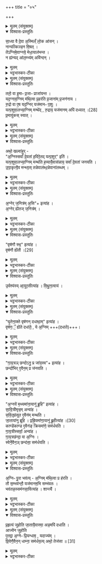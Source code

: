 +++
title = "०५"

+++

<details><summary>मूलम् (संयुक्तम्)</summary>

सा॒ध्या वै दे॒वा अ॒स्मिल्ँ लो॒क आ॑स॒न्नान्यत्किञ्च॒न मि॒षत्ते॑ऽग्निमे॒वाग्नये॒ मेधा॒याल॑भन्त॒ न ह्य॑न्यदा॑ल॒म्भ्य॑मवि॑न्द॒न्
</details>

<details open><summary>विश्वास-प्रस्तुतिः</summary>

सा॒ध्या वै दे॒वा अ॒स्मिल्ँ  लो॒क आ॑सन् ।  
नान्यत्किञ्च॒न मि॒षत् ।  
ते॑ऽग्निमे॒वाग्नये॒ मेधा॒याल॑भन्त ।  
न ह्य॑न्यद् आ॑ल॒म्भ्य॑म् अवि॑न्दन् ।  
</details>

<details><summary>मूलम्</summary>

सा॒ध्या वै दे॒वा अ॒स्मिल्ँ  लो॒क आ॑सन् ।  
नान्यत्किञ्च॒न मि॒षत् ।  
ते॑ऽग्निमे॒वाग्नये॒ मेधा॒याल॑भन्त ।  
न ह्य॑न्यद् आ॑ल॒म्भ्य॑म् अवि॑न्दन् ।  
</details>

<details><summary>भट्टभास्कर-टीका</summary>

1साध्या वा इत्यादि ॥ यदुक्तं 'यदग्नावग्निं मथित्वा प्रहरति' इति तदधिकृत्यायमनुवाकः । अस्मिन्मनुष्यलोके साध्या देवाः पूर्वमासन्, न त्वन्यत्किंचिदपि मिषत् प्राणिवस्त्वासीत् तेजोभावात् । अग्निमेवाग्नये आलभन्त मेधार्थं यज्ञसिद्ध्यर्थम्, न ह्यन्यदालम्भ्यं आलम्भनार्हं अजादिकमविन्दन् अलभन्तल । अर्हे कृत्यः । 'आङो यि' इति नुमागमः, 'हि च' इति निघातप्रतिषेधः ॥
</details>

<details><summary>मूलम् (संयुक्तम्)</summary>

ततो॒ वा इ॒माᳶ प्र॒जाᳶ प्राजा॑यन्त॒ यद॒ग्नाव॒ग्निम्म॑थि॒त्वा प्र॒हर॑ति प्र॒जाना॑म्प्र॒जन॑नाय रु॒द्रो वा ए॒ष यद॒ग्निर्यज॑मानᳶ प॒शुर्यत्प॒शुमा॒लभ्या॒ग्निम्मन्थे॑द्रु॒द्राय॒ यज॑मानम् [28]  
अपि॑ दध्यात्प्र॒मायु॑कस्स्या॒द्
</details>

<details open><summary>विश्वास-प्रस्तुतिः</summary>

ततो॒ वा इ॒माᳶ प्र॒जाᳶ प्राजा॑यन्त ।  
यद॒ग्नाव॒ग्निम् म॑थि॒त्वा प्र॒हर॑ति प्र॒जाना॑म् प्र॒जन॑नाय ।  
रु॒द्रो वा ए॒ष यद॒ग्निर् यज॑मानᳶ प॒शुः ।  
यत्प॒शुमा॒लभ्या॒ग्निम् मन्थे॑द् , रु॒द्राय॒ यज॑मानम् अपि॑ दध्यात् ।[28]  
प्र॒मायु॑कस् स्यात् ।  
</details>

<details><summary>मूलम्</summary>

ततो॒ वा इ॒माᳶ प्र॒जाᳶ प्राजा॑यन्त ।  
यद॒ग्नाव॒ग्निम् म॑थि॒त्वा प्र॒हर॑ति प्र॒जाना॑म् प्र॒जन॑नाय ।  
रु॒द्रो वा ए॒ष यद॒ग्निर् यज॑मानᳶ प॒शुः ।  
यत्प॒शुमा॒लभ्या॒ग्निम् मन्थे॑द् , रु॒द्राय॒ यज॑मानम् अपि॑ दध्यात् ।[28]  
प्र॒मायु॑कस् स्यात् ।  
</details>

<details><summary>भट्टभास्कर-टीका</summary>

2ततो वा इत्यादि ॥ रुद्रो वा इत्यादि । गतम् । अपिदध्यादिति । अग्नये रुद्रात्मने हविर्भूतं यजमानमुपस्थाप्य अविहितं कुर्यात्, ततोसौ प्रमायुको मरणशीलस्स्यात् । मीञ् हिंसायां, छान्दस उकञ् । पशुमालभ्य मथनपक्षो दूषितः ॥
</details>

<details><summary>मूलम् (संयुक्तम्)</summary>

अथो॒ खल्वा॑हुर॒ग्निस्सर्वा॑ दे॒वता॑ ह॒विरे॒तद्यत्प॒शुरिति॒ यत्प॒शुमा॒लभ्या॒ग्निम्मन्थ॑ति ह॒व्यायै॒वास॑न्नाय॒ सर्वा॑ दे॒वता॑ जनयत्युपा॒कृत्यै॒व मन्थ्य॒स्तन्नेवाल॑ब्ध॒न्नेवाना॑लब्धम्
</details>

<details open><summary>विश्वास-प्रस्तुतिः</summary>

अथो॒ खल्वा॑हुर् -  
"अ॒ग्निस्सर्वा॑ दे॒वता॑ ह॒विरे॒तद् यत्प॒शुर्" इति॑ ।  
यत्प॒शुमा॒लभ्या॒ग्निम् मन्थ॑ति ह॒व्यायै॒वास॑न्नाय॒ सर्वा॑ दे॒वता॑ जनयति ।  
उ॒पा॒कृत्यै॒व मन्थ्य॒स् तन्नेवाल॑ब्ध॒न्नेवाना॑लब्धम् ।  
</details>

<details><summary>मूलम्</summary>

अथो॒ खल्वा॑हुर् -  
"अ॒ग्निस्सर्वा॑ दे॒वता॑ ह॒विरे॒तद् यत्प॒शुर्" इति॑ ।  
यत्प॒शुमा॒लभ्या॒ग्निम् मन्थ॑ति ह॒व्यायै॒वास॑न्नाय॒ सर्वा॑ दे॒वता॑ जनयति ।  
उ॒पा॒कृत्यै॒व मन्थ्य॒स् तन्नेवाल॑ब्ध॒न्नेवाना॑लब्धम् ।  
</details>

<details><summary>भट्टभास्कर-टीका</summary>

3इदानीं पक्षमिमं स्थापयति - अथो इति ॥ अग्निर्नाम हदिरिति वेदार्थविद आहुः । इदानीमालभ्यैव पशुं अग्निं मन्थेत् । एवं ह्यासन्नहविरर्थं सर्वा देवता जनयति सन्निधापयति हविरासाद्यैव तद्भागिनीर्देवतास्सन्निधापयति हविष्यासन्ने सुखसन्निधापनात् सर्वा देवता भवन्तीति तस्मादालभ्य मन्थ्य इति स्थिते पुनरप्युक्तदोषभयात् पक्षान्तरमप्याह - उपाकृत्यैव उपाकरणानन्तरमेव मन्थ्यः, न त्वालभ्यः । कः पुनरेवं गुणो लभ्यते इत्याह - तदित्यादि । भावे निष्ठा, व्यत्ययेन गतेः प्रकृतिस्वरत्वम् । यद्वा - कर्मण्येव, तत्पश्वाख्यं हविर्नालब्धमिव लब्धमिति व्यपदेशं तावन्नार्हति; अमरणात् । अनालब्धमिव च न भवति अनालब्धमित्यपि वक्तुं न शक्यते; उपाकृतत्वात्, आलम्भारम्भत्वादुपाकरणस्य । तस्मादनालब्धत्वात् रुद्रायापिधानदोषाभावः । आलब्धत्वाच्च हविरासाद्य देवतासन्निधापनाय गुणलाभः ॥
</details>

<details><summary>मूलम् (संयुक्तम्)</summary>

अ॒ग्नेर्ज॒नित्र॑म॒सीत्या॑हा॒ग्नेर्ह्ये॑तज्ज॒नित्र॒व्
</details>

<details open><summary>विश्वास-प्रस्तुतिः</summary>

अ॒ग्नेर् ज॒नित्र॑म् अ॒सि"+ इत्या॑ह ।  
अ॒ग्नेर् ह्ये॑तज् ज॒नित्र॑म् ।
</details>

<details><summary>मूलम्</summary>

अ॒ग्नेर् ज॒नित्र॑म् अ॒सि"+ इत्या॑ह ।  
अ॒ग्नेर् ह्ये॑तज् ज॒नित्र॑म् ।
</details>

<details><summary>भट्टभास्कर-टीका</summary>

4अग्नेर्जनित्रमसि' इत्यादि मन्थनशकलनिधानम् ॥ अग्नेर्ह्येतज्जनित्रं शकलं जन्महेतुः प्रजननस्थानीयत्वात् । 'अग्नित्रादिभ्यः' इत्यतोपि जनेरित्रः ॥
</details>

<details><summary>मूलम् (संयुक्तम्)</summary>

वृँष॑णौ स्थ॒ इत्या॑ह॒ वृष॑णौ [29]  
ह्ये॑ताव
</details>

<details open><summary>विश्वास-प्रस्तुतिः</summary>

"वृष॑णौ स्थ॒" इत्या॑ह ।  
वृष॑णौ ह्ये॑तौ ।[29]  
</details>

<details><summary>मूलम्</summary>

"वृष॑णौ स्थ॒" इत्या॑ह ।  
वृष॑णौ ह्ये॑तौ ।[29]  
</details>

<details><summary>भट्टभास्कर-टीका</summary>

5वृषणौ स्थः' इति वृषणौ दधाति ॥ वृषणौ ह्येतौ शकलविशेषौ, दर्भौ वा तत्स्थानीयत्वात् । वृषेः कनिन्प्रत्यये' वा 'षपूर्वस्य नियमे' इति दीर्घाभावः ॥
</details>

<details><summary>मूलम् (संयुक्तम्)</summary>

उ॒र्वश्य॑स्या॒युर॒सीत्या॑ह मिथुन॒त्वाय॑
</details>

<details open><summary>विश्वास-प्रस्तुतिः</summary>

उ॒र्वश्य॑स्य् आ॒युर॒सीत्या॑ह । मि॒थु॒न॒त्वाय॑ ।  
</details>

<details><summary>मूलम्</summary>

उ॒र्वश्य॑स्य् आ॒युर॒सीत्या॑ह । मि॒थु॒न॒त्वाय॑ ।  
</details>

<details><summary>भट्टभास्कर-टीका</summary>

6अधरोत्तरयोररण्योरादानं क्रमेण - 'उर्वश्यसि, आयुरसि, पुरूरवाः'32 इति ॥ मिथुनत्वाय भवति, स्त्रीपुंसलिङ्गत्वादुभयोः ॥
</details>

<details><summary>मूलम् (संयुक्तम्)</summary>

घृ॒तेना॒क्ते वृष॑णन्दधाथा॒मित्या॑ह॒ वृष॑ण॒ँ॒ ह्ये॑ते दधा॑ते॒ ये अ॒ग्निङ्
</details>

<details open><summary>विश्वास-प्रस्तुतिः</summary>

"घृ॒तेना॒क्ते वृष॑णन् दधाथा॒म्" इत्या॑ह ।  
वृष॑ण॒ँ॒ ह्ये॑ते दधा॑ते॒ , ये अ॒ग्निम् +++(दधाते)+++।  
</details>

<details><summary>मूलम्</summary>

"घृ॒तेना॒क्ते वृष॑णन् दधाथा॒म्" इत्या॑ह ।  
वृष॑ण॒ँ॒ ह्ये॑ते दधा॑ते॒ , ये अ॒ग्निम् +++(दधाते)+++।  
</details>

<details><summary>भट्टभास्कर-टीका</summary>

7आज्यस्थाल्यामरणी समनक्ति - घृतेनेति ॥ वृषणं वर्षितारं कामानामेते दधाते, ये अग्निं दधाते इत्येव । तस्माद्वृषणं दधाथामित्युच्यते इति भावः । 'हि च' इति निघाताभावः, 'अभ्यस्तानामादिः' इत्याद्युदात्तत्वम् ॥
</details>

<details><summary>मूलम् (संयुक्तम्)</summary>

गा॑य॒त्रञ्छन्दोऽनु॒ प्र जा॑य॒स्वेत्या॑ह॒ छन्दो॑भिरे॒वैन॒म्प्र ज॑नयत्य्
</details>

<details open><summary>विश्वास-प्रस्तुतिः</summary>

"गा॒य॒त्रञ् छन्दोऽनु॒ प्र जा॑य॒स्व"+ इत्या॑ह ।  
छन्दो॑भिर् ए॒वैन॒म् प्र ज॑नयति ।  
</details>

<details><summary>मूलम्</summary>

"गा॒य॒त्रञ् छन्दोऽनु॒ प्र जा॑य॒स्व"+ इत्या॑ह ।  
छन्दो॑भिर् ए॒वैन॒म् प्र ज॑नयति ।  
</details>

<details><summary>भट्टभास्कर-टीका</summary>

8'गायत्रं छन्दोनु प्र जायस्व' इत्याद्याः प्रजायोनीः यजमानं वाचयति प्रजनयितुर्वचनं, 'प्र जायस्व'33 इति मन्त्रलिङ्गात् । यद्वा - वचनेन हेतुना छन्दोभिरग्निं प्रजनयति ॥
</details>

<details><summary>मूलम् (संयुक्तम्)</summary>

अ॒ग्नये॑ म॒थ्यमा॑ना॒यानु॑ ब्रू॒हीत्या॑ह सावि॒त्रीमृच॒मन्वा॑ह सवि॒तृप्र॑सूत ए॒वैन॑म्मन्थति जा॒ताया॑नु ब्रूहि [30]  
प्र॒ह्रि॒यमा॑णा॒यानु॑ ब्रू॒हीत्या॑ह॒ काण्डे॑काण्ड ए॒वैन॑ङ्क्रियमा॑णे॒ सम॑र्धयति गाय॒त्रीस्सर्वा॒ अन्वा॑ह गाय॒त्रछ॑न्दा॒ वा अ॒ग्निस्स्वेनै॒वैन॒ञ्छन्द॑सा॒ सम॑र्धयत्य्
</details>

<details open><summary>विश्वास-प्रस्तुतिः</summary>

"अ॒ग्नये॑ म॒थ्यमा॑ना॒यानु॑ ब्रू॒हि" इत्या॑ह ।  
सा॒वि॒त्रीमृच॒म् अन्वा॑ह ।  
स॒वि॒तृप्र॑सूत ए॒वैन॑म् मन्थति ।  
जा॒ताया॑नु ब्रूहि ।
प्र॒ह्रि॒यमा॑णा॒यानु॑ ब्रू॒हीत्या॑ह ।[30]   
काण्डे॑काण्ड ए॒वैन॑ङ् क्रियमा॑णे॒ सम॑र्धयति ।  
गा॒य॒त्रीस्सर्वा॒ अन्वा॑ह ।  
गा॒य॒त्रछ॑न्दा॒ वा अ॒ग्निः ।  
स्वेनै॒वैन॒ञ् छन्द॑सा॒ सम॑र्धयति ।
</details>

<details><summary>मूलम्</summary>

"अ॒ग्नये॑ म॒थ्यमा॑ना॒यानु॑ ब्रू॒हि" इत्या॑ह ।  
सा॒वि॒त्रीमृच॒म् अन्वा॑ह ।  
स॒वि॒तृप्र॑सूत ए॒वैन॑म् मन्थति ।  
जा॒ताया॑नु ब्रूहि ।
प्र॒ह्रि॒यमा॑णा॒यानु॑ ब्रू॒हीत्या॑ह ।[30]   
काण्डे॑काण्ड ए॒वैन॑ङ् क्रियमा॑णे॒ सम॑र्धयति ।  
गा॒य॒त्रीस्सर्वा॒ अन्वा॑ह ।  
गा॒य॒त्रछ॑न्दा॒ वा अ॒ग्निः ।  
स्वेनै॒वैन॒ञ् छन्द॑सा॒ सम॑र्धयति ।
</details>

<details><summary>भट्टभास्कर-टीका</summary>

9'अग्नये मथ्यमानायानु ब्रूहि'33 इति संप्रैषमेतमाहाध्वर्युः । अथ होता सावित्रीमृचमन्वाह - 'अभि त्वा देव सवितः' इति । सवित्राऽनुज्ञात एवाग्निं मन्थति । 'तृतीया कर्मणि' इति पूर्वपदप्रकृतिस्वरत्वम् । 'जातायानु ब्रूहि' इति जातेऽग्नौ संप्रेष्यति । प्रह्रियमाणायेति । प्रहरन् काण्डेकाण्डे पर्वणिपर्वणि कर्मपर्वणि क्रियमाणे एनमग्निं समृद्धं करोत्येभिस्संप्रैषैरिति । गायत्रीरिति । सर्वेषु संप्रैषेषु होता गायत्रीरेव सर्वा अनुवाक्या अन्वाह, गायत्रछन्दस्त्वादग्नेः । तस्मादात्मीयच्छन्दोलाभेन अग्निस्समृद्धो भवति ॥
</details>

<details><summary>मूलम् (संयुक्तम्)</summary>

अ॒ग्निᳶ पु॒रा भव॑त्य॒ग्निम्म॑थि॒त्वा प्र ह॑रति॒ तौ स॒म्भव॑न्तौ॒ यज॑मानम॒भि सम्भ॑वतो॒ भव॑तन्न॒स्सम॑नसा॒वित्या॑ह॒ शान्त्यै॑
</details>

<details open><summary>विश्वास-प्रस्तुतिः</summary>

अ॒ग्निᳶ पु॒रा भव॑त्य् - अ॒ग्निम् म॑थि॒त्वा प्र ह॑रति ।  
तौ स॒म्भव॑न्तौ॒ यज॑मानम॒भि सम्भ॑वतः ।  
भव॑तन्न॒स्सम॑नसा॒वित्या॑ह । शान्त्यै॑ ।  
</details>

<details><summary>मूलम्</summary>

अ॒ग्निᳶ पु॒रा भव॑त्य् - अ॒ग्निम् म॑थि॒त्वा प्र ह॑रति ।  
तौ स॒म्भव॑न्तौ॒ यज॑मानम॒भि सम्भ॑वतः ।  
भव॑तन्न॒स्सम॑नसा॒वित्या॑ह । शान्त्यै॑ ।  
</details>

<details><summary>भट्टभास्कर-टीका</summary>

10अग्निः पुरेत्यादि ॥ अग्निः पूर्वमेवास्मिन्नायतने आहवनीयाख्ये । मथित्वा चान्यमग्निमस्मिन् प्रहरति । तावग्नी संभवन्तौ यजमानमभिसंभवतः विप्रतिपन्नमनस्कौ यजमानं ध्यायन्तावेव संभवन्तौ स्याताम् । मन्त्रलिङ्गं च 'भवतं नस्ममनसौ' इति । पूर्ववत्प्रथमा तिङ्विभक्तिर्न निहन्यते । भवतं न इति प्रहरणविशिष्टेनानेन मन्त्रेण शान्त्यै भवत्यग्नेः ॥
</details>

<details><summary>मूलम् (संयुक्तम्)</summary>

प्र॒हृत्य॑ जुहोति जा॒तायै॒वास्मा॒ अन्न॒मपि॑ दधा॒त्याज्ये॑न जुहोत्ये॒तद्वा अ॒ग्नेᳶ प्रि॒यन्धाम॒ यदाज्य॑म्प्रि॒येणै॒वैन॒न्धाम्ना॒ सम॑र्धय॒त्यथो॒ तेज॑सा ॥ [31]  
</details>

<details open><summary>विश्वास-प्रस्तुतिः</summary>

प्र॒हृत्य॑ जुहोति
जा॒तायै॒वास्मा॒ अन्न॒मपि॑ दधाति ।  
आज्ये॑न जुहोति  
ए॒तद्वा अ॒ग्नेᳶ प्रि॒यन्धाम॒ , यदाज्य॑म् ।  
प्रि॒येणै॒वैन॒न् धाम्ना॒ सम॑र्धय॒त्य् अथो॒ तेज॑सा ॥ [31]  
</details>

<details><summary>मूलम्</summary>

प्र॒हृत्य॑ जुहोति
जा॒तायै॒वास्मा॒ अन्न॒मपि॑ दधाति ।  
आज्ये॑न जुहोति  
ए॒तद्वा अ॒ग्नेᳶ प्रि॒यन्धाम॒ , यदाज्य॑म् ।  
प्रि॒येणै॒वैन॒न् धाम्ना॒ सम॑र्धय॒त्य् अथो॒ तेज॑सा ॥ [31]  
</details>

<details><summary>भट्टभास्कर-टीका</summary>

11प्रहृत्येति ॥ 'अग्नावग्निश्चरति' इति प्रहरणानन्तरं जुहोति, जातायाग्नये अन्नमदनीयमपिदधाति उपनिदधाति आज्येनेत्यादि । गतम् । धाम स्थानम् । तेजो दीप्तिः ॥

इति षष्ठे तृतीये पञ्चमोनुवाकः ॥  
</details>
